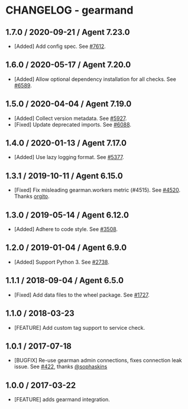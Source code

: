 # CHANGELOG - gearmand

## 1.7.0 / 2020-09-21 / Agent 7.23.0

* [Added] Add config spec. See [#7612](https://github.com/DataDog/integrations-core/pull/7612).

## 1.6.0 / 2020-05-17 / Agent 7.20.0

* [Added] Allow optional dependency installation for all checks. See [#6589](https://github.com/DataDog/integrations-core/pull/6589).

## 1.5.0 / 2020-04-04 / Agent 7.19.0

* [Added] Collect version metadata. See [#5927](https://github.com/DataDog/integrations-core/pull/5927).
* [Fixed] Update deprecated imports. See [#6088](https://github.com/DataDog/integrations-core/pull/6088).

## 1.4.0 / 2020-01-13 / Agent 7.17.0

* [Added] Use lazy logging format. See [#5377](https://github.com/DataDog/integrations-core/pull/5377).

## 1.3.1 / 2019-10-11 / Agent 6.15.0

* [Fixed] Fix misleading gearman.workers metric (#4515). See [#4520](https://github.com/DataDog/integrations-core/pull/4520). Thanks [orgito](https://github.com/orgito).

## 1.3.0 / 2019-05-14 / Agent 6.12.0

* [Added] Adhere to code style. See [#3508](https://github.com/DataDog/integrations-core/pull/3508).

## 1.2.0 / 2019-01-04 / Agent 6.9.0

* [Added] Support Python 3. See [#2738][1].

## 1.1.1 / 2018-09-04 / Agent 6.5.0

* [Fixed] Add data files to the wheel package. See [#1727][2].

## 1.1.0 / 2018-03-23

* [FEATURE] Add custom tag support to service check.

## 1.0.1 / 2017-07-18

* [BUGFIX] Re-use gearman admin connections, fixes connection leak issue. See [#422][3], thanks [@sophaskins][4]

## 1.0.0 / 2017-03-22

* [FEATURE] adds gearmand integration.

<!--- The following link definition list is generated by PimpMyChangelog --->
[1]: https://github.com/DataDog/integrations-core/pull/2738
[2]: https://github.com/DataDog/integrations-core/pull/1727
[3]: https://github.com/DataDog/integrations-core/issues/422
[4]: https://github.com/sophaskins
